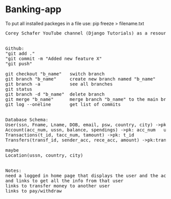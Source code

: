 # Banking-app

To put all installed packeges in a file use: pip freeze > filename.txt

<pre>
Corey Schafer YouTube channel (Django Tutorials) as a resource


Github:
"git add ."
"git commit -m "Added new feature X"
"git push"

git checkout "b_name"   switch branch
git branch "b_name"     create new branch named "b_name"
git branch -a           see all branches
git status
git branch -d "b_name"  delete branch  
git merge "b_name"      merge branch "b_name" to the main branch
git log --oneline       get list of commits


Database Schema:
User(ssn, Fname, Lname, DOB, email, psw, country, city) ->pk:ssn
Account(acc_num, ussn, balance, spendings) ->pk: acc_num   ussn is unique 
Transactions(t_id, tacc_num, tamount) ->pk: t_id  
Transfers(transf_id, sender_acc, rece_acc, amount) ->pk:transf_id

maybe
Location(ussn, country, city)


Notes:
need a logged in home page that displays the user and the accounts
and links to get all the info from that user 
links to transfer money to another user
links to pay/withdraw

